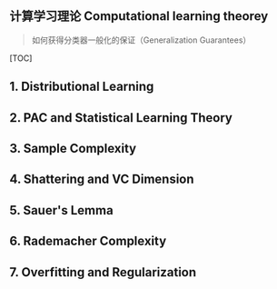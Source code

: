 ## 计算学习理论  Computational learning theorey

> 如何获得分类器一般化的保证（Generalization Guarantees）

[TOC]

## 1. Distributional Learning

## 2. PAC and Statistical Learning Theory

## 3. Sample Complexity

## 4. Shattering and VC Dimension

## 5. Sauer's Lemma

## 6. Rademacher Complexity

## 7. Overfitting and Regularization

## 